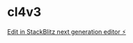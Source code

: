 # cl4v3

[Edit in StackBlitz next generation editor ⚡️](https://stackblitz.com/~/github.com/trasher001/cl4v3)